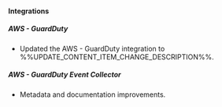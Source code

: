 
#### Integrations

##### AWS - GuardDuty

- Updated the AWS - GuardDuty integration to %%UPDATE_CONTENT_ITEM_CHANGE_DESCRIPTION%%.

##### AWS - GuardDuty Event Collector

- Metadata and documentation improvements.
